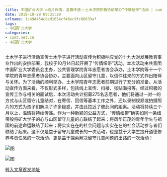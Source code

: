 ```yaml
---
title: 中国矿业大学->纸片传情，温情传递——土木学院积极协助举办“传情纽带”活动 | cumt.net.cn
date: 2019-10-28 09:31:29
urlname: 1c49d454c8ed1654cf48ec9fc06639af
tags: 
- 中国矿业大学
categories:
- cumt.net.cn
- 中国矿业大学
---
```

土木学子进行活动宣传土木学子进行活动宣传为积极响应党的十九大对发展教育事业作出的安排部署，我校于10月14日起开展了“传情纽带”活动。本次活动由共青团中国矿业大学委员会主办，公共管理学院青年志愿者协会承办，土木学院等十一个学院的青年志愿者协会协办，主要面向山区留守儿童，以信件往来的方式作出陪伴与关怀。为了活动的顺利举办，土木学院青年志愿者前期进行了充分的准备。从活动宣传方面来看，不仅形式多样，包括线上宣传、扫楼、张贴海报等。经过积极的宣传工作与相关的面试后，本次活动共计招募275名志愿者，他们将通过一对一的方式与山区留守儿童结对，在寄信、回信等基本工作之外，还以录制视频或拍摄照片的方式为孩子们解决了许多疑惑，并由此拉近了彼此间的距离。活动将持续三个月以上，温情将持续传递。作为一种新颖的公益方式，“传情纽带”确实如同一条纽带般将矿大学子的心与山区留守儿童的心联结了起来；将风华正茂的青年学生与祖国的前途命运联结了起来；将实实在在的社会问题与实实在在的社会活动参与者们联结了起来。这不仅是益于留守儿童成长的一次活动，也是益于大学生提升道德修养与责任感的一次活动，更是益于探索解决留守儿童问题的出路的一次活动！

![图](http://xwzx.cumt.edu.cn/_upload/article/images/6a/36/0ea9f56b447d912bed764771aa41/4271766d-970b-44cb-871e-75fbaacaa29c.jpg)

![图](http://xwzx.cumt.edu.cn/_upload/article/images/6a/36/0ea9f56b447d912bed764771aa41/943d600f-3005-499a-979f-c17a11fcded4.jpg)

[转入文章首发地址](http://xwzx.cumt.edu.cn/58/af/c523a546991/page.htm)